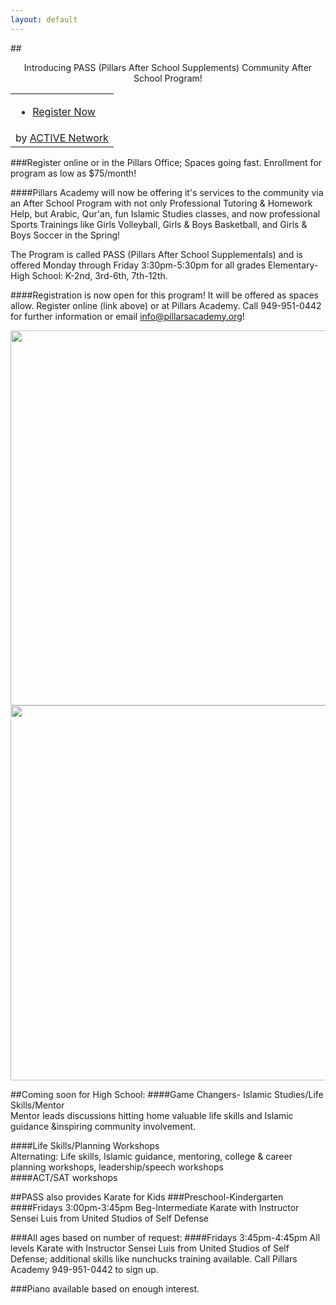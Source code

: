 ```yaml
---
layout: default
---
```

##<center>Introducing PASS (Pillars After School Supplements) 
Community After School Program!</center>

<link rel="stylesheet" type="text/css" media="all" href="https://emarketing.activenetwork.com/res/button/css/button-v4.css" /><table><tbody><tr><td><div id="btn_div" class="btn-g201"><ul><li><a id="btn_lnk" href="https://campscui.active.com/orgs/PillarsAcademy" target="_blank"><span id="btn_txt">Register Now</span></a></li></ul></div></td></tr><tr><td nowrap=""><div id="btn_foot">by <a href="http://www.activenetwork.com" target="_blank" title="Online Registration, Marketing and Event Management Software">ACTIVE Network</a></div></td></tr></tbody></table>

###Register online or in the Pillars Office; Spaces going fast. Enrollment for program as low as $75/month!

####Pillars Academy will now be offering it's services to the community via an After School Program with not only Professional Tutoring & Homework Help, but Arabic, Qur'an, fun Islamic Studies classes, and now professional Sports Trainings like Girls Volleyball, Girls & Boys Basketball, and Girls & Boys Soccer in the Spring!

The Program is called PASS (Pillars After School Supplementals) and is offered Monday through Friday 3:30pm-5:30pm for all grades Elementary-High School: K-2nd, 3rd-6th, 7th-12th. 

####Registration is now open for this program! It will be offered as spaces allow. Register online (link above) or at Pillars Academy. Call 949-951-0442 for further information or email info@pillarsacademy.org!

<a href="https://cloud.githubusercontent.com/assets/11180395/12897282/5497d05a-ce5b-11e5-9ac8-f1ca6e3412ea.jpg">
  <img width="600" src="https://cloud.githubusercontent.com/assets/11180395/12897282/5497d05a-ce5b-11e5-9ac8-f1ca6e3412ea.jpg" />
  
<a href="https://cloud.githubusercontent.com/assets/11180395/12897283/5498a00c-ce5b-11e5-921b-85e777f12912.jpg">
  <img width="600" src="https://cloud.githubusercontent.com/assets/11180395/12897283/5498a00c-ce5b-11e5-921b-85e777f12912.jpg" />
</a>


##Coming soon for High School:
####Game Changers- Islamic Studies/Life Skills/Mentor				
Mentor leads discussions hitting home valuable life skills and Islamic guidance &inspiring community involvement.  	
				
####Life Skills/Planning Workshops				
Alternating: Life skills, Islamic guidance, mentoring, college & career planning workshops, leadership/speech workshops		
####ACT/SAT workshops

##PASS also provides Karate for Kids
###Preschool-Kindergarten
####Fridays 3:00pm-3:45pm
Beg-Intermediate Karate with Instructor Sensei Luis from United Studios of Self Defense	

###All ages based on number of request:
####Fridays 3:45pm-4:45pm
All levels Karate with Instructor Sensei Luis from United Studios of Self Defense; additional skills like nunchucks training available. Call Pillars Academy 949-951-0442 to sign up.

###Piano available based on enough interest.
